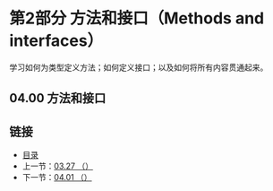# 第2部分 方法和接口（Methods and interfaces）

学习如何为类型定义方法；如何定义接口；以及如何将所有内容贯通起来。

## 04.00 方法和接口



## 链接
* [目录](https://github.com/alphaxlvii/go-zh/blob/master/tour/directory.md)
* 上一节：[03.27 （）](https://github.com/alphaxlvii/go-zh/blob/master/tour/03.27.md)
* 下一节：[04.01 （）](https://github.com/alphaxlvii/go-zh/blob/master/tour/04.01.md)
